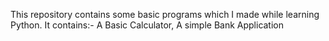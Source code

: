 This repository contains some basic programs which I made while learning Python.
It contains:-
A Basic Calculator, A simple Bank Application
